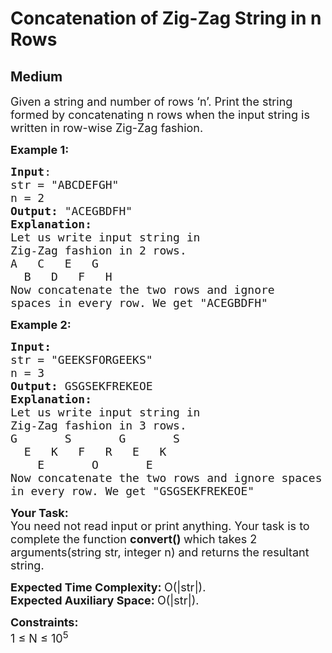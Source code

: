 # Concatenation of Zig-Zag String in n Rows
## Medium 
<div class="problem-statement" style="user-select: auto;">
                <p style="user-select: auto;"></p><p style="user-select: auto;"><span style="font-size: 18px; user-select: auto;">Given a string and number of rows ‘n’. Print the string formed by concatenating n rows when the input string is written in row-wise Zig-Zag fashion.</span></p>

<p style="user-select: auto;"><span style="font-size: 18px; user-select: auto;"><strong style="user-select: auto;">Example 1:</strong></span></p>

<pre style="user-select: auto;"><span style="font-size: 18px; user-select: auto;"><strong style="user-select: auto;">Input</strong>: 
str = "ABCDEFGH"
n = 2
<strong style="user-select: auto;">Output:</strong> "ACEGBDFH"
<strong style="user-select: auto;">Explanation:</strong> 
Let us write input string in 
Zig-Zag fashion in 2 rows.
A   C   E   G  
  B   D   F   H
Now concatenate the two rows and ignore 
spaces in every row. We get "ACEGBDFH"</span></pre>

<p style="user-select: auto;"><span style="font-size: 18px; user-select: auto;"><strong style="user-select: auto;">Example 2:</strong></span></p>

<pre style="user-select: auto;"><span style="font-size: 18px; user-select: auto;"><strong style="user-select: auto;">Input:</strong> 
str = "GEEKSFORGEEKS"
n = 3
<strong style="user-select: auto;">Output:</strong> GSGSEKFREKEOE
<strong style="user-select: auto;">Explanation:</strong> 
Let us write input string in 
Zig-Zag fashion in 3 rows.
G       S       G       S
  E   K   F   R   E   K
    E       O       E
Now concatenate the two rows and ignore spaces
in every row. We get "GSGSEKFREKEOE"</span></pre>

<p style="user-select: auto;"><span style="font-size: 18px; user-select: auto;"><strong style="user-select: auto;">Your Task:</strong><br style="user-select: auto;">
You need not&nbsp;read input or print anything. Your task is to complete the function&nbsp;<strong style="user-select: auto;">convert()&nbsp;</strong>which takes 2 arguments(string str, integer n) and returns the resultant string.</span></p>

<p style="user-select: auto;"><span style="font-size: 18px; user-select: auto;"><strong style="user-select: auto;">Expected Time Complexity:&nbsp;</strong>O(|str|).<br style="user-select: auto;">
<strong style="user-select: auto;">Expected Auxiliary Space:&nbsp;</strong>O(|str|).</span></p>

<p style="user-select: auto;"><span style="font-size: 18px; user-select: auto;"><strong style="user-select: auto;">Constraints:</strong><br style="user-select: auto;">
1 ≤ N ≤ 10<sup style="user-select: auto;">5</sup></span></p>
 <p style="user-select: auto;"></p>
            </div>